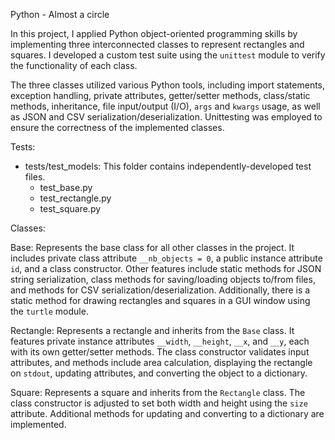 Python - Almost a circle

In this project, I applied Python object-oriented programming skills by
	implementing three interconnected classes to represent rectangles and
	squares. I developed a custom test suite using the `unittest` module to
	verify the functionality of each class.

The three classes utilized various Python tools, including import statements,
	exception handling, private attributes, getter/setter methods,
	class/static methods, inheritance, file input/output (I/O), `args` and
	`kwargs` usage, as well as JSON and CSV serialization/deserialization.
	Unittesting was employed to ensure the correctness of the implemented classes.

Tests:
- tests/test_models: This folder contains independently-developed test files.
  - test_base.py
  - test_rectangle.py
  - test_square.py

Classes:

Base:
Represents the base class for all other classes in the project.
	It includes private class attribute `__nb_objects = 0`, a public instance
	attribute `id`, and a class constructor. Other features include static
	methods for JSON string serialization, class methods for saving/loading
	objects to/from files, and methods for CSV serialization/deserialization.
	Additionally, there is a static method for drawing rectangles and squares
	in a GUI window using the `turtle` module.

Rectangle:
Represents a rectangle and inherits from the `Base` class.
	It features private instance attributes `__width`, `__height`, `__x`, and
	`__y`, each with its own getter/setter methods. The class constructor
	validates input attributes, and methods include area calculation,
	displaying the rectangle on `stdout`, updating attributes, and converting
	the object to a dictionary.

Square:
Represents a square and inherits from the `Rectangle` class.
	The class constructor is adjusted to set both width and height using the
	`size` attribute. Additional methods for updating and converting to a
	dictionary are implemented.
